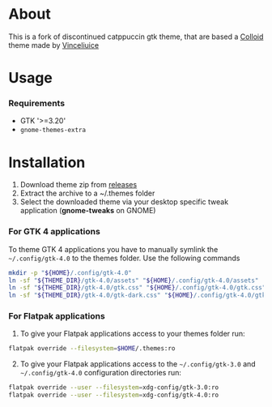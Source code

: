 # About

This is a fork of discontinued catppuccin gtk theme, that are based a [Colloid](https://github.com/vinceliuice/Colloid-gtk-theme) theme made by [Vinceliuice](https://github.com/vinceliuice)

# Usage 

### Requirements
- GTK '>=3.20'
- `gnome-themes-extra`

# Installation

1. Download theme zip from [releases](https://github.com/VanillaDaFur/catppuccin-gtk/releases/)
2. Extract the archive to a ~/.themes folder
3. Select the downloaded theme via your desktop specific tweak application (**gnome-tweaks** on GNOME)

### For GTK 4 applications
To theme GTK 4 applications you have to manually symlink the `~/.config/gtk-4.0` to the themes folder. Use the following commands

```bash
mkdir -p "${HOME}/.config/gtk-4.0"
ln -sf "${THEME_DIR}/gtk-4.0/assets" "${HOME}/.config/gtk-4.0/assets"
ln -sf "${THEME_DIR}/gtk-4.0/gtk.css" "${HOME}/.config/gtk-4.0/gtk.css"
ln -sf "${THEME_DIR}/gtk-4.0/gtk-dark.css" "${HOME}/.config/gtk-4.0/gtk-dark.css"
```

### For Flatpak applications

1. To give your Flatpak applications access to your themes folder run:

```bash
flatpak override --filesystem=$HOME/.themes:ro
```

2. To give your Flatpak applications access to the `~/.config/gtk-3.0` and `~/.config/gtk-4.0` configuration directories run:

```bash
flatpak override --user --filesystem=xdg-config/gtk-3.0:ro
flatpak override --user --filesystem=xdg-config/gtk-4.0:ro
```

